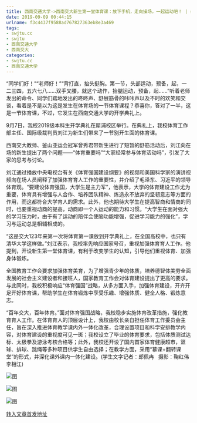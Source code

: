 ```yaml
---
title: 西南交通大学->西南交大新生第一堂体育课：放下手机，走向操场，一起运动吧！ | swjtu.cc
date: 2019-09-09 00:44:15
urlname: f3c4437f9588ad767827363eb8e3a469
tags: 
- swjtu.cc
- swjtu
- 西南交通大学
- 西南交大
categories:
- swjtu.cc
- 西南交通大学
---
```



“同学们好！”“老师好！”“背打直，抬头挺胸。第一节，头部运动，预备，起，一二三四，五六七八……双手叉腰，就这个动作，抬腿运动，预备，起……”听着老师发出的命令、同学们踏地发出的咚咚声、舒展筋骨的咔咔声以及不时的欢笑和交谈，看着是不是以为这是发生在体育场的一节体育课程？恭喜你，答对了一半，这是一节体育课，不过，它发生在西南交通大学的开学典礼上。

9月7日，我校2019级本科生开学典礼在犀浦校区举行。在典礼上，我校体育工作部主任、国际级裁判员刘江为新生们带来了一节别开生面的体育课。

西南交大教师、釜山亚运会冠军曾秀君带新生进行了短暂的舒筋活动后，刘江向在场的新生提出了两个问题——“体育重要吗”“大家经常参与体育活动吗”，引发了大家的思考与讨论。

刘江通过播放中央电视台有关《体育强国建设纲要》的视频和美国科学家的演讲视频向在场人员阐释了加强体育育人工作的重要性，并介绍了毛泽东、习近平的领导体育观。“要建设体育强国，大学生是主力军”，他表示，大学的体育建设工作尤为重要，体育具有增强与人合作、培养团队精神、炼造永不放弃的坚韧意志等方面的作用，而这都符合大学育人的需求。此外，他也期待大学生在提高智商和情商的同时，也要重视动商的提高，动商即一个人运动的能力和习惯。“大学生在面对强大的学习压力时，由于有了运动的陪伴会使脑功能增强，促进学习能力的强化”，学习与运动总是相辅相成的。

“这是交大123年来第一次将体育第一课放到开学典礼上，在全国高校中，也只有清华大学这样做。”刘江表示，我校率先响应国家号召，重视加强体育育人工作。他提到，开设新生第一堂体育课，有利于改变学生的认知，引导他们重视体育、加强身体锻炼。

全国教育工作会要求加强体育美育，为了增强青少年的体质，培养德智体美劳全面发展的社会主义建设者和接班人，国家教育工作会对体育建设提出了更高的要求。与此同时，我校积极响应“体育强国”战略，从多方面入手，加强体育建设，开齐开足开好体育课，帮助学生在体育锻炼中享受乐趣、增强体质、健全人格、锻炼意志。

“百年交大，百年体育。”面对体育强国战略，我校稳步实施体育改革措施，强化教育育人工作。在体育育人的顶层设计上，我校由校长亲自担任体育工作委员会主任，旨在深入推进体育教学课内外一体化改革，合理设置项目和科学安排教学内容，对体育建设的重视度可见一斑；我校设立了毕业的体育要求，包括体质测试达标、太极拳及游泳考核合格等；此外，我校还开设了国内首家体育健康超市，篮球、排球、跳绳等多种项目供学生自由选择；在教学方面，采用“慕课+翻转课堂”的形式，并深化课外课内一体化建设。(学生文字记者：郎佩冉   摄影：鞠红伟 李相江)



![图](https://news.swjtu.edu.cn/upload/201909/09/201909090025433867.jpg)

![图](https://news.swjtu.edu.cn/upload/201909/09/201909090028537186.jpg)

![图](https://news.swjtu.edu.cn/upload/201909/08/201909082349193788.JPG)

[转入文章首发地址](https://news.swjtu.edu.cn/shownews-18805.shtml)